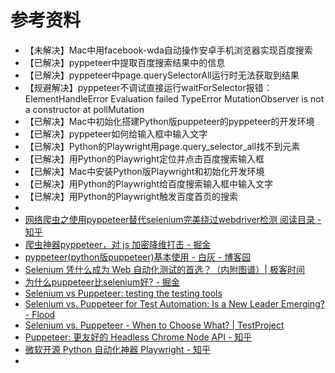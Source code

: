 # 参考资料

* 【未解决】Mac中用facebook-wda自动操作安卓手机浏览器实现百度搜索
* 【已解决】pyppeteer中提取百度搜索结果中的信息
* 【已解决】pyppeteer中page.querySelectorAll运行时无法获取到结果
* 【规避解决】pyppeteer不调试直接运行waitForSelector报错：ElementHandleError Evaluation failed TypeError MutationObserver is not a constructor at pollMutation
* 【已解决】Mac中初始化搭建Python版puppeteer的pyppeteer的开发环境
* 【已解决】pyppeteer如何给输入框中输入文字
* 【已解决】Python的Playwright用page.query_selector_all找不到元素
* 【已解决】用Python的Playwright定位并点击百度搜索输入框
* 【已解决】Mac中安装Python版Playwright和初始化开发环境
* 【已解决】用Python的Playwright给百度搜索输入框中输入文字
* 【已解决】用Python的Playwright触发百度首页的搜索
* 
* [网络爬虫之使用pyppeteer替代selenium完美绕过webdriver检测 阅读目录 - 知乎](https://zhuanlan.zhihu.com/p/139521993)
* [爬虫神器pyppeteer，对 js 加密降维打击 - 掘金](https://juejin.im/post/5cd8257551882568897d8b8c)
* [pyppeteer(python版puppeteer)基本使用 - 白灰 - 博客园](https://www.cnblogs.com/baihuitestsoftware/p/10531462.html)
* [Selenium 凭什么成为 Web 自动化测试的首选？（内附图谱）| 极客时间](https://mp.weixin.qq.com/s/ceVtC_1WsQl-ABlq7PegLA)
* [为什么puppeteer比selenium好? - 掘金](https://juejin.im/post/5d54d6986fb9a06b317b5b25)
* [Selenium vs Puppeteer: testing the testing tools](https://blog.scottlogic.com/2020/01/13/selenium-vs-puppeteer.html)
* [Selenium vs. Puppeteer for Test Automation: Is a New Leader Emerging? - Flood](https://www.flood.io/blog/selenium-vs-puppeteer-for-test-automation-is-a-new-leader-emerging)
* [Selenium vs. Puppeteer - When to Choose What? | TestProject](https://blog.testproject.io/2020/02/20/selenium-vs-puppeteer-when-to-choose-what/)
* [Puppeteer: 更友好的 Headless Chrome Node API - 知乎](https://zhuanlan.zhihu.com/p/30213568)
* [微软开源 Python 自动化神器 Playwright - 知乎](https://zhuanlan.zhihu.com/p/343895395)
* 
